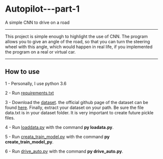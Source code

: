 # Autopilot---part-1
A simple CNN to drive on a road
*****************************************************************
This project is simple enough to highlight the use of CNN. The program allows you to give an angle of the road, so that you can turn the steering wheel with this angle, which would happen in real life, if you implemented the program on a real or virtual car.
*****************************************************************
## How to use

1 - Personally, I use python 3.6

2 - Run [requirements.txt](https://github.com/AIDRI/Autopilot---part-1/blob/master/requirements.txt)

3 - Download the [dataset](https://drive.google.com/file/d/1PZWa6H0i1PCH9zuYcIh5Ouk_p-9Gh58B/view). the official github page of the dataset can be found [here](https://github.com/SullyChen/driving-datasets). Finally, extract your dataset on your path. Be sure the file data.txt is in your dataset folder. It is very important to create future pickle files.

4 - Run [loaddata.py](https://github.com/AIDRI/Self-driving-car-p1/blob/master/loaddata.py) with the command __py loadata.py__.

5 - Run [creata_train_model.py](https://github.com/AIDRI/Self-driving-car-p1/blob/master/create_train_model.py) with the command __py create_train_model_py__.

6 - Run [drive_auto.py]() with the command __py drive_auto.py__.
